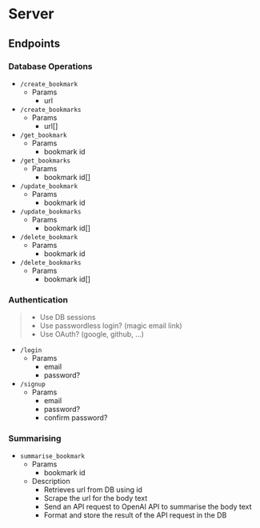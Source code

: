 # Server

## Endpoints

### Database Operations

- `/create_bookmark`
  - Params
    - url
- `/create_bookmarks`
  - Params
    - url[]
- `/get_bookmark`
  - Params
    - bookmark id
- `/get_bookmarks`
  - Params
    - bookmark id[]
- `/update_bookmark`
  - Params
    - bookmark id
- `/update_bookmarks`
  - Params
    - bookmark id[]
- `/delete_bookmark`
  - Params
    - bookmark id
- `/delete_bookmarks`
  - Params
    - bookmark id[]

### Authentication

> - Use DB sessions
> - Use passwordless login? (magic email link)
> - Use OAuth? (google, github, ...)

- `/login`
  - Params
    - email
    - password?
- `/signup`
  - Params
    - email
    - password?
    - confirm password?

### Summarising

- `summarise_bookmark`
  - Params
    - bookmark id
  - Description
    - Retrieves url from DB using id
    - Scrape the url for the body text
    - Send an API request to OpenAI API to summarise the body text
    - Format and store the result of the API request in the DB
